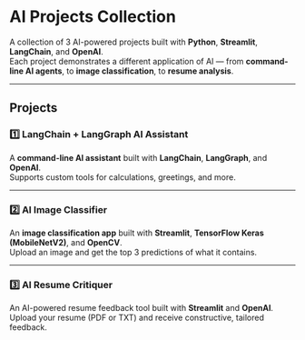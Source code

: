 # AI Projects Collection

A collection of 3 AI-powered projects built with **Python**, **Streamlit**, **LangChain**, and **OpenAI**.  
Each project demonstrates a different application of AI — from **command-line AI agents**, to
**image classification**, to **resume analysis**.

---

## Projects

### 1️⃣ LangChain + LangGraph AI Assistant

A **command-line AI assistant** built with **LangChain**, **LangGraph**, and **OpenAI**.  
Supports custom tools for calculations, greetings, and more.

---

### 2️⃣ AI Image Classifier

An **image classification app** built with **Streamlit**, **TensorFlow Keras (MobileNetV2)**, and **OpenCV**.  
Upload an image and get the top 3 predictions of what it contains.

---

### 3️⃣ AI Resume Critiquer

An AI-powered resume feedback tool built with **Streamlit** and **OpenAI**.  
Upload your resume (PDF or TXT) and receive constructive, tailored feedback.
